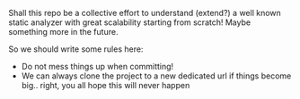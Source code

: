 Shall this repo be a collective effort to understand (extend?) a well known static analyzer with great scalability starting from scratch!
Maybe something more in the future.

So we should write some rules here:
- Do not mess things up when committing!
- We can always clone the project to a new dedicated url if things become big.. right, you all hope this will never happen
